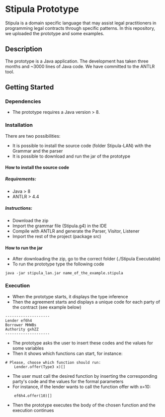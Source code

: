 # Stipula Prototype

Stipula is a domain specific language that may assist legal practitioners in programming legal contracts through specific patterns.
In this repository, we uploaded the prototype and some examples.

## Description

The prototype is a Java application. The development has taken three months and ~3000 lines of Java code. 
We have committed to the ANTLR tool.

## Getting Started

### Dependencies

* The prototype requires a Java version > 8.

### Installation

There are two possibilities:
* It is possible to install the source code (folder Stipula-LAN) with the Grammar and the parser 
* It is possible to download and run the jar of the prototype


#### How to install the source code

##### Requirements:
* Java > 8
* ANTLR > 4.4

##### Instructions:
* Download the zip
* Import the grammar file (Stipula.g4) in the IDE
* Compile with ANTLR and generate the Parser, Visitor, Listener
* Import the rest of the project (package src)

#### How to run the jar

* After downloading the zip, go to the correct folder (./Stipula Executable)
* To run the prototype type the following code
```
java -jar stipula_lan.jar name_of_the_example.stipula
```
 
### Execution

* When the prototype starts, it displays the type inference 
* Then the agreement starts and displays a unique code for each party of the contract (see example below)
```
--------------------
Lender ef6h4
Borrower MHWBs
Authority gxhZZ
--------------------
```
* The prototype asks the user to insert these codes and the values for some variables
* Then it shows which functions can start, for instance:
```
# Please, choose which function should run: 
	Lender.offer(Type3 x)[]
```
* The user must call the desired function by inserting the corresponding party's code and the values for the formal parameters
* For instance, if the lender wants to call the function offer with x=10:
```
	ef6h4.offer(10)[]
```
* Then the prototype executes the body of the chosen function and the execution continues

